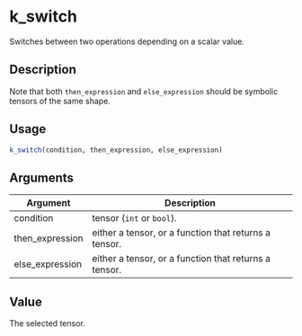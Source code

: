 # k_switch


Switches between two operations depending on a scalar value.




## Description

Note that both ``then_expression`` and ``else_expression``
should be symbolic tensors of the same shape.





## Usage
```r
k_switch(condition, then_expression, else_expression)
```




## Arguments


Argument      |Description
------------- |----------------
condition | tensor (``int`` or ``bool``).
then_expression | either a tensor, or a function that returns a tensor.
else_expression | either a tensor, or a function that returns a tensor.





## Value

The selected tensor.





